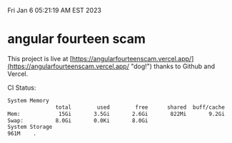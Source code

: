 Fri Jan  6 05:21:19 AM EST 2023

# angular fourteen scam


This project is live at [https://angularfourteenscam.vercel.app/](https://angularfourteenscam.vercel.app/ "dog!") thanks to Github and Vercel.

CI Status: 

```bash
System Memory
               total        used        free      shared  buff/cache   available
Mem:            15Gi       3.5Gi       2.6Gi       822Mi       9.2Gi        10Gi
Swap:          8.0Gi       0.0Ki       8.0Gi
System Storage
961M	.
